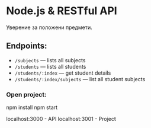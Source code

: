 # Node.js & RESTful API

Уверение за положени предмети.

## Endpoints:

- `/subjects` — lists all subjects
- `/students` — lists all students
- `/students/:index` — get student details
- `/students/:index/subjects` — list all student subjects

### Open project:

npm install
npm start

localhost:3000 - API
localhost:3001 - Project

